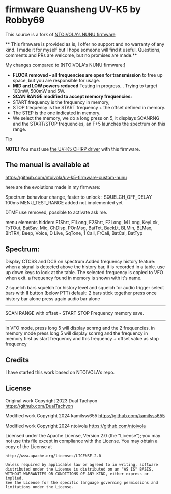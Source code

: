 # firmware Quansheng UV-K5 by Robby69

This source is a fork of [NTOIVOLA's NUNU firmware]([https://github.com/kamilsss655/uv-k5-firmware-custom])

** This firmware is provided as is, I offer no support and no warranty of any kind. I made it for myself but I hope someone will find it useful. Questions, comments and PRs are welcome, but no promises are made.**

My changes compared to [NTOIVOLA's NUNU firmware:]

* **FLOCK removed - all frequencies are open for transmission** to free up space, but you are responsible for usage.
* **MID and LOW powers reduced** Testing in progress... Trying to target 100mW, 500mW and 5W.
* **SCAN RANGE modified to accept memory frequencies:**
* START frequency is the frequency in memory,
* STOP frequency is the START frequency + the offset defined in memory.
* The STEP is the one indicated in memory.
* We select the memory, we do a long press on 5, it displays SCANRNG and the START/STOP frequencies, an F+5 launches the spectrum on this range.

> [!TIP]
> **NOTE!** You must use [the UV-K5 CHIRP driver](https://github.com/ntoivola/uvk5-chirp-driver-nunu/) with this firmware.

## The manual is available at 
https://github.com/ntoivola/uv-k5-firmware-custom-nunu

here are the evolutions made in my firmware:

Spectrum behaviour change, faster to unlock : SQUELCH_OFF_DELAY 100ms
MENU_TEST_RANGE added not implemented yet

DTMF use removed, possible to activate ask me.

menu elements hidden:
F1Shrt, F1Long, F2Shrt, F2Long, M Long, KeyLck, TxTOut, BatSav, Mic, ChDisp, POnMsg, BatTxt, BackLt, BLMin, BLMax, BltTRX, Beep, Voice, D Live, SqTone, 1 Call, FrCali, BatCal, BatTyp

## Spectrum:


Display CTCSS and DCS on spectrum
Added frequency history feature:
when a signal is detected above the history bar, it is recorded in a table.
use up down keys to look at the table.
The selected frequency is copied to VFO when exit.
a frequency found in memory is shown with it's name.

2 squelch bars squelch for history level and squelch for audio trigger
	select bars with II button (below PTT)
	default: 2 bars stick together
	press once history bar alone
	press again audio bar alone

*********************************
SCAN RANGE with offset - START STOP Frequency memory save.
*********************************
in VFO mode, press long 5 will display scnrng and the 2 frequencies.
in memory mode press long 5 will display scnrng and 
	the frequency in memory first as start frequency 
	and this frequency + offset value as stop frequency


## Credits
I have started this work based on NTOIVOLA's repo.

## License

Original work Copyright 2023 Dual Tachyon
https://github.com/DualTachyon

Modified work Copyright 2024 kamilsss655
https://github.com/kamilsss655

Modified work Copyright 2024 ntoivola
https://github.com/ntoivola

Licensed under the Apache License, Version 2.0 (the "License");
you may not use this file except in compliance with the License.
You may obtain a copy of the License at

    http://www.apache.org/licenses/LICENSE-2.0

    Unless required by applicable law or agreed to in writing, software
    distributed under the License is distributed on an "AS IS" BASIS,
    WITHOUT WARRANTIES OR CONDITIONS OF ANY KIND, either express or implied.
    See the License for the specific language governing permissions and
    limitations under the License.
